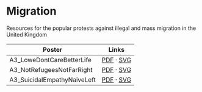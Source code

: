 # Migration
Resources for the popular protests against illegal and mass migration in the United Kingdom

| Poster | Links |
|---|---|
| A3_LoweDontCareBetterLife | [PDF](Derived/A3_LoweDontCareBetterLife.pdf) · [SVG](Masters/A3_LoweDontCareBetterLife.svg) |
| A3_NotRefugeesNotFarRight | [PDF](Derived/A3_NotRefugeesNotFarRight.pdf) · [SVG](Masters/A3_NotRefugeesNotFarRight.svg) |
| A3_SuicidalEmpathyNaiveLeft | [PDF](Derived/A3_SuicidalEmpathyNaiveLeft.pdf) · [SVG](Masters/A3_SuicidalEmpathyNaiveLeft.svg) |
